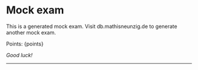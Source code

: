 # Mock exam
This is a generated mock exam. Visit db.mathisneunzig.de to generate another mock exam.

Points: {points}

*Good luck!*

---